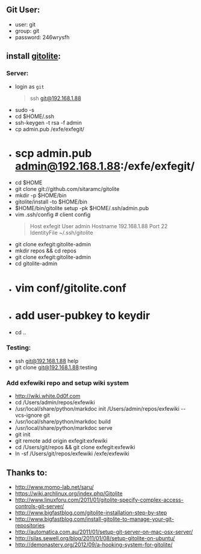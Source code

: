 ## Git User:
  * user: git
  * group: git
  * password: 246wrysfh

## install [gitolite](https://github.com/sitaramc/gitolite):

### Server:
  * login as `git`
    > ssh git@192.168.1.88
  * sudo -s
  * cd $HOME/.ssh
  * ssh-keygen -t rsa -f admin
  * cp admin.pub /exfe/exfegit/
  * # scp admin.pub admin@192.168.1.88:/exfe/exfegit/
  * cd $HOME
  * git clone git://github.com/sitaramc/gitolite
  * mkdir -p $HOME/bin
  * gitolite/install -to $HOME/bin
  * $HOME/bin/gitolite setup -pk $HOME/.ssh/admin.pub
  * vim .ssh/config # client config
    > Host exfegit
    >   User admin
    >   Hostname 192.168.1.88
    >   Port 22
    >   IdentityFile ~/.ssh/gitolite
  * git clone exfegit:gitolite-admin
  * mkdir repos && cd repos
  * git clone exfegit:gitolite-admin
  * cd gitolite-admin
  * # vim conf/gitolite.conf
  * # add user-pubkey to keydir
  * cd ..

### Testing:
  * ssh git@192.168.1.88 help
  * git clone git@192.168.1.88:testing

### Add exfewiki repo and setup wiki system
  * http://wiki.white.0d0f.com
  * cd /Users/admin/repos/exfewiki
  * /usr/local/share/python/markdoc init /Users/admin/repos/exfewiki --vcs-ignore git
  * /usr/local/share/python/markdoc build
  * /usr/local/share/python/markdoc serve
  * git init
  * git remote add origin exfegit:exfewiki
  * cd /Users/git/repos && git clone exfegit:exfewiki
  * ln -sf /Users/git/repos/exfewiki /exfe/exfewiki

## Thanks to:
  * http://www.momo-lab.net/saru/
  * https://wiki.archlinux.org/index.php/Gitolite
  * http://www.linuxforu.com/2011/01/gitolite-specify-complex-access-controls-git-server/
  * http://www.bigfastblog.com/gitolite-installation-step-by-step
  * http://www.bigfastblog.com/install-gitolite-to-manage-your-git-repositories
  * http://automatica.com.au/2011/01/setup-git-server-on-mac-osx-server/
  * http://silas.sewell.org/blog/2011/01/08/setup-gitolite-on-ubuntu/
  * http://demonastery.org/2012/09/a-hooking-system-for-gitolite/

